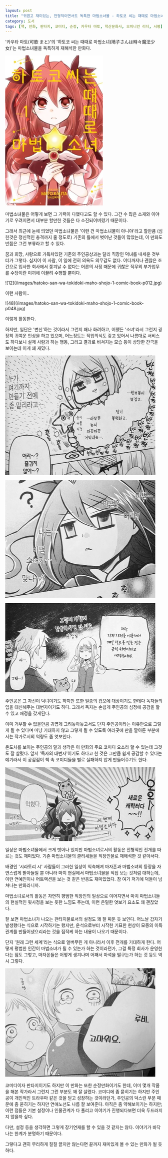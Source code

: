 ```yaml
---
layout: post
title: "귀엽고 재미있는, 전형적이면서도 독특한 마법소녀물 - 하토코 씨는 때때로 마법소녀 1"
category: 도서
tags: [책, 만화, 판타지, 코미디, 순정, 카우타 마토, 학산문화사, 오피니언 리더, 서평]
---
```


'카우타 마토(可歌 まと)'의
'하토코 씨는 때때로 마법소녀(鳩子さんは時々魔法少女)'는
마법소녀물을 독특하게 재해석한 만화다.

![커버](/images/hatoko-san-wa-tokidoki-maho-shojo-1-comic-book-h480.jpg)

마법소녀물은 어떻게 보면 그 기력이 다했다고도 할 수 있다.
그간 수 많은 소재와 이야기로 우려지면서
대부분 할만한 것들은 다 소진되어버렸기 때문이다.

그래서 최근에 눈에 띄었던 마법소녀물은
'이런 건 마법소녀물이 아니야'라고 할만큼
(심한것은 정신적인 충격까지 줄 정도로)
기존의 틀에서 벗어난 것들이 많았는데,
이 만화도 반쯤은 그런 부류라고 할 수 있다.

꿈과 희망, 사랑으로 가득차있던 기존의 주인공상과는 달리 직장인 덕녀를 내세운 것부터가 그렇다.
심지어 이 사람, 이 일에 전혀 의욕도 의무감도 없다.
어디까지나 괜찮은 조건으로 입사한 회사에서 쫒겨날 수 없다는 어른의 사정 때문에
귀찮은 직무외 부가업무를 수당이란 미끼에 이끌려 수행할 뿐이다.

<div class="mediablock" markdown="1">
![12](/images/hatoko-san-wa-tokidoki-maho-shojo-1-comic-book-p012.jpg)
<p class="mediablock-caption">이런 사람이..</p>
![48](/images/hatoko-san-wa-tokidoki-maho-shojo-1-comic-book-p048.jpg)
<p class="mediablock-caption">이렇게 활동한다.</p>
</div>

하지만, 일단은 '변신'하는 것이라서 그런지 꽤나 화려하고,
어쨌든 '소녀'라서 그런지 굉장히 귀여운 인상을 하고 있으며,
어느정도는 직업의식도 갖고 있어서 나름대로 서비스도 하다보니
실제 사람과 하는 행동, 그리고 결과로 비쳐지는 모습 등이 상당한 간극을 보이는데 이게 꽤 재밌다.

![62](/images/hatoko-san-wa-tokidoki-maho-shojo-1-comic-book-p062.jpg)

![91](/images/hatoko-san-wa-tokidoki-maho-shojo-1-comic-book-p091.jpg)

![134](/images/hatoko-san-wa-tokidoki-maho-shojo-1-comic-book-p134.jpg)

주인공은 그 자신이 덕녀이기도 하지만
또한 일종의 갭모에 대상이기도 한데다
독자들의 입을 대신해주는 대변자이기도 하다.
그래서 독자는 손쉽게 주인공의 심정에 공감을 할 수 있고 애정을 갖게된다.

이미 거부할 수 없을만큼 귀엽게 그려놓아놓고서도
단지 주인공이라는 이유만으로 그렇게 될 수 있다며 마냥 기대하지 않고
그렇게 될 수 있도록 여러곳에 판을 깔아둔 부분에서는 작가로서의 역량도 좀 엿보인다.

온도차를 보이는 주인공의 말과 생각은 이 만화의 주요 코미디 요소라 할 수 있는데 그것도 잘 살렸다.
앞서 '독자의 대변자'이기도 하다고 한 것은 그만큼 쉽게 공감할 수 있다는 얘기라서
이 공감점이 책 속 코미디들을 별로 실패하지 않게 만들어주기도 한다.

![87](/images/hatoko-san-wa-tokidoki-maho-shojo-1-comic-book-p087.jpg)

일상은 마법소녀물에서 크게 벗어나 있지만 마법소녀로서의 활동은 전형적인 전개를 따르는 것도 재미있다.
기존 마법소녀물의 클리셰들을 직장인물로 재해석한 것 같아서다.

배경인 '시라토리 시' 사람들이 그러한 일상이 익숙해져
마자폰과 마법소녀의 등장을 자연스럽게 받아들일 뿐 아니라
마치 현실에서 마법소녀물을 직접 보는 것처럼 대하는데,
이런 연예인이나 어트랙션을 보는 것 같은 반응도 재미있었다.
참 여기 저기에 덕들이 넘쳐나는 만화라니까.

마법소녀로서의 활동은 자연히 평범한 직장인의 일상으로 이어지면서
마치 마법소녀들의 현실적인 뒷사정을 보는 듯한 느낌도 주는데,
이런 은밀한 엿보기 요소도 꽤 괜찮았다.

잘 보면 마법소녀가 나오는 판타지물로서의 설정도 꽤 잘 짜둔 듯 보인다.
어느날 갑자기 발생했다는 식으로 시작하기는 했지만,
운석으로부터 시작한 기묘한 현상이 모종의 이득관계를 만들어냈으리라는 것을 짐작케 하는 내용이 나오기 때문이다.

단지 '원래 그런 세계'라는 식으로 얼버무린 게 아니라서 이후 전개를 기대하게 한다.
어떻게 평범한 인간이 마법소녀가 될 수 있는가 하는 것이라던가,
그걸 특정 회사가 운영한다는 점도 그렇고,
마자폰들은 어떻게 생겨나며 어째서 마석을 떨구는가 하는 것 등도 역시 그렇다.

![121](/images/hatoko-san-wa-tokidoki-maho-shojo-1-comic-book-p121.jpg)

코미디이자 판타지이기도 하지만 이 만화는 또한 순정만화이기도 한데,
이미 몇개 작품을 해본 작가라서 그런지 그런 부분도 꽤 잘 살렸다.
코미디에 좀 묻히기는 하지만 주인공이 개인적인 트라우마 같은 것을 딛고 성장하는 것이라던가,
주인공의 덕스런 부분 때문에 좀 묻히기는 하지만 연애노선도 나름 잘 보여준다.
아직은 좀 약해보이기는 하지만;
이런 점들은 기본 설정이나 인물관계가 다 풀리고 이야기가 진행되다보면 더욱 두드러지지 않을까 싶다.

다만, 설정 등을 생각하면 그렇게 장기연재를 할 수 있을 것 같지는 않다.
이야기가 바닥나는 한계가 분명하기 때문이다.
<!--
짧으면 3권, 많아야 10권 정도 아닐까.
-->
그렇다고 괜히 무리하게 질질 끌지만 않는다면 끝까지 재미있게 볼 수 있는 만화가 될 듯하다.
